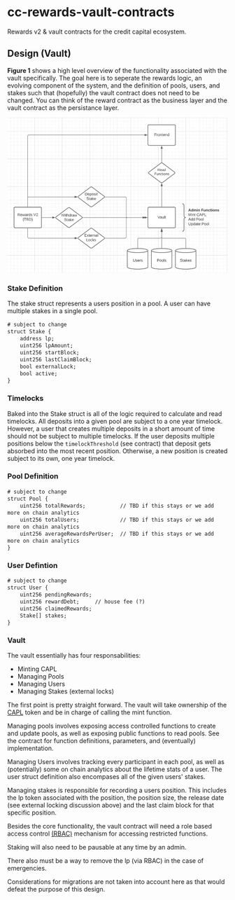 # cc-rewards-vault-contracts
Rewards v2 &amp; vault contracts for the credit capital ecosystem.

## Design (Vault)
**Figure 1** shows a high level overview of the functionality associated with the vault specifically. The goal here is to seperate the rewards logic, an evolving component of the system, and the definition of pools, users, and stakes such that (hopefully) the vault contract does not need to be changed. You can think of the reward contract as the business layer and the vault contract as the persistance layer.

![design illustration](assets/cc-v-design.jpg "Overview of Rewards V2")

### Stake Definition
The stake struct represents a users position in a pool. A user can have multiple stakes in a single pool.
```
# subject to change
struct Stake {
    address lp;
    uint256 lpAmount;
    uint256 startBlock;
    uint256 lastClaimBlock;
    bool externalLock;
    bool active;
}
```

### Timelocks
Baked into the Stake struct is all of the logic required to calculate and read timelocks. All deposits into a given pool are subject to a one year timelock. However, a user that creates multiple deposits in a short amount of time should not be subject to multiple timelocks. If the user deposits multiple positions below the ``timelockThreshold`` (see contract) that deposit gets absorbed into the most recent position. Otherwise, a new position is created subject to its own, one year timelock.

### Pool Definition
```
# subject to change
struct Pool {
    uint256 totalRewards;           // TBD if this stays or we add more on chain analytics
    uint256 totalUsers;             // TBD if this stays or we add more on chain analytics
    uint256 averageRewardsPerUser;  // TBD if this stays or we add more on chain analytics
}
```

### User Defintion
```
# subject to change
struct User {
    uint256 pendingRewards;
    uint256 rewardDebt;     // house fee (?)
    uint256 claimedRewards;
    Stake[] stakes;
}
```

### Vault
The vault essentially has four responsabilities:
- Minting CAPL
- Managing Pools
- Managing Users
- Managing Stakes (external locks)

The first point is pretty straight forward. The vault will take ownership of the [CAPL](https://github.com/CreditCapital-io/CreditCapital-Contracts/blob/main/Deploy%201/CAPL.sol) token and be in charge of calling the mint function.

Managing pools involves exposing access controlled functions to create and update pools, as well as exposing public functions to read pools. See the contract for function definitions, parameters, and (eventually) implementation.

Managing Users involves tracking every participant in each pool, as well as (potentially) some on chain analytics about the lifetime stats of a user. The user struct definition also encompases all of the given users' stakes.

Managing stakes is responsible for recording a users position. This includes the lp token associated with the position, the position size, the release date (see external locking discussion above) and the last claim block for that specific position.

Besides the core functionality, the vault contract will need a role based access control [(RBAC)](https://docs.openzeppelin.com/contracts/2.x/api/access#Roles) mechanism for accessing restricted functions.

Staking will also need to be pausable at any time by an admin.

There also must be a way to remove the lp (via RBAC) in the case of emergencies.

Considerations for migrations are not taken into account here as that would defeat the purpose of this design.

